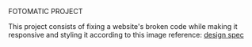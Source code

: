 FOTOMATIC PROJECT

This project consists of fixing a website's broken code while making it responsive and styling it according to this image reference: [design spec](https://static-assets.codecademy.com/Paths/full-stack-career-journey/Fotomatic/final/index.html?_gl=1*78bjv*_ga*Mzg3NTU3MzU2LjE2OTI1ODE3Njk.*_ga_3LRZM6TM9L*MTY5Mjg0MDQ3MS4yLjEuMTY5Mjg0Mjk3NC41NS4wLjA.)
